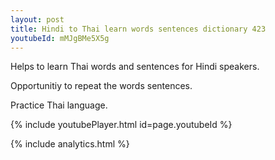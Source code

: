 ```yaml
---
layout: post
title: Hindi to Thai learn words sentences dictionary 423 
youtubeId: mMJgBMe5X5g
---
```

 
 
Helps to learn Thai words and sentences for Hindi speakers.

Opportunitiy to repeat the words sentences. 

Practice Thai language. 
 
{% include youtubePlayer.html id=page.youtubeId %}
 
 
{% include analytics.html %}